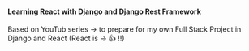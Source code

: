 #### Learning React with Django and Django Rest Framework

Based on YouTub series -> to prepare for my own Full Stack Project in Django and React
(React is -> :+1: !!)


